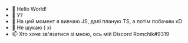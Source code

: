 - 👋 Hello World!
- 👀 У?
- 🌱 На цей момент я вивчаю JS, далі планую TS, а потім побачим xD
- 💞️ Не шукаю ) хі 
- 📫 Хто хоче зв'язатися зі мною, ось мій Discord Romchik#9319

<!---
Romchik0/Romchik0 is a ✨ special ✨ repository because its `README.md` (this file) appears on your GitHub profile.
You can click the Preview link to take a look at your changes.
--->
